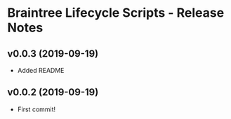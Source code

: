 # Braintree Lifecycle Scripts - Release Notes

## v0.0.3 (2019-09-19)

- Added README

## v0.0.2 (2019-09-19)

- First commit!
